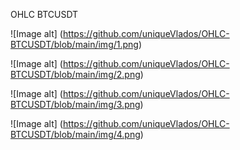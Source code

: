 OHLC BTCUSDT

![Image alt] (https://github.com/uniqueVlados/OHLC-BTCUSDT/blob/main/img/1.png)

![Image alt] (https://github.com/uniqueVlados/OHLC-BTCUSDT/blob/main/img/2.png)

![Image alt] (https://github.com/uniqueVlados/OHLC-BTCUSDT/blob/main/img/3.png)

![Image alt] (https://github.com/uniqueVlados/OHLC-BTCUSDT/blob/main/img/4.png)
